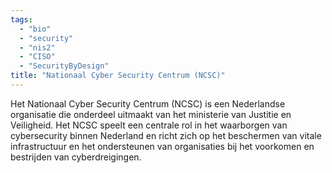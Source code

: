 ```yaml
---
tags:
  - "bio"
  - "security"
  - "nis2"
  - "CISO"
  - "SecurityByDesign"
title: "Nationaal Cyber Security Centrum (NCSC)"
---
```


Het Nationaal Cyber Security Centrum (NCSC) is een Nederlandse organisatie die onderdeel uitmaakt van het ministerie van Justitie en Veiligheid. Het NCSC speelt een centrale rol in het waarborgen van cybersecurity binnen Nederland en richt zich op het beschermen van vitale infrastructuur en het ondersteunen van organisaties bij het voorkomen en bestrijden van cyberdreigingen.
